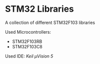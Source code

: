 # STM32 Libraries
A collection of different STM32F103 libraries

Used Microcontrollers:

* STM32F103RB
* STM32F103C8

Used IDE: *Keil µVision 5*
